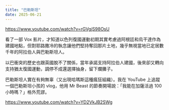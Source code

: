 ```yaml
---
title: "巴勒斯坦"
date: 2025-06-21
---
```


https://www.youtube.com/watch?v=rGVgjS98OsU

看了一部 Vox 影片，才知道以色列復國運動初期其實考慮過阿根廷和烏干達作為建國地點，但對耶路撒冷的執念讓他們堅持奪回那片土地，幾乎無視當地已定居數千年的阿拉伯人與巴勒斯坦人。

以巴衝突的歷史也跟英國脫不了關係，當年承諾支持阿拉伯人建國，後來卻又轉向支持猶太復國運動，調停不成還選擇抽身，留下爛攤子。

巴勒斯坦人實在有夠無辜（又出現哈瑪斯這種瘋狂組織）。我在 YouTube 上追蹤一個巴勒斯坦小孩的 vlog，他用 Mr Beast 的節奏開場說：「我能在加薩活過 100 小時嗎？」格外荒謬。

https://www.youtube.com/watch?v=YD2VkJB2SWg
